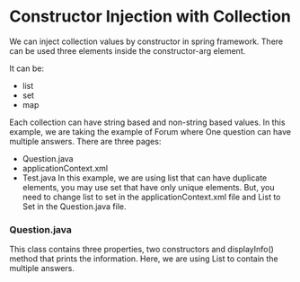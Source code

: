 # Constructor Injection with Collection
We can inject collection values by constructor in spring framework. There can be used three elements inside the constructor-arg element.

It can be:
- list
- set
- map

Each collection can have string based and non-string based values.
In this example, we are taking the example of Forum where One question can have multiple answers. There are three pages:

- Question.java
- applicationContext.xml
- Test.java
In this example, we are using list that can have duplicate elements, you may use set that have only unique elements. But, you need to change list to set in the applicationContext.xml file and List to Set in the Question.java file.

### Question.java
This class contains three properties, two constructors and displayInfo() method that prints the information. Here, we are using List to contain the multiple answers.

